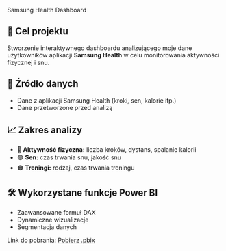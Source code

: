 Samsung Health Dashboard

## 🎯 Cel projektu
Stworzenie interaktywnego dashboardu analizującego moje dane użytkowników aplikacji **Samsung Health** w celu monitorowania aktywności fizycznej i snu.

## 📂 Źródło danych
- Dane z aplikacji Samsung Health (kroki, sen, kalorie itp.)
- Dane przetworzone przed analizą

## 📈 Zakres analizy
- 🔵 **Aktywność fizyczna:** liczba kroków, dystans, spalanie kalorii  
- 🟢 **Sen:** czas trwania snu, jakość snu   
- 🟠 **Treningi:** rodzaj, czas trwania treningu

## 🛠️ Wykorzystane funkcje Power BI
- Zaawansowane formuł DAX
- Dynamiczne wizualizacje 
- Segmentacja danych

Link do pobrania: [Pobierz .pbix](./Samsung_Health.pbix)

